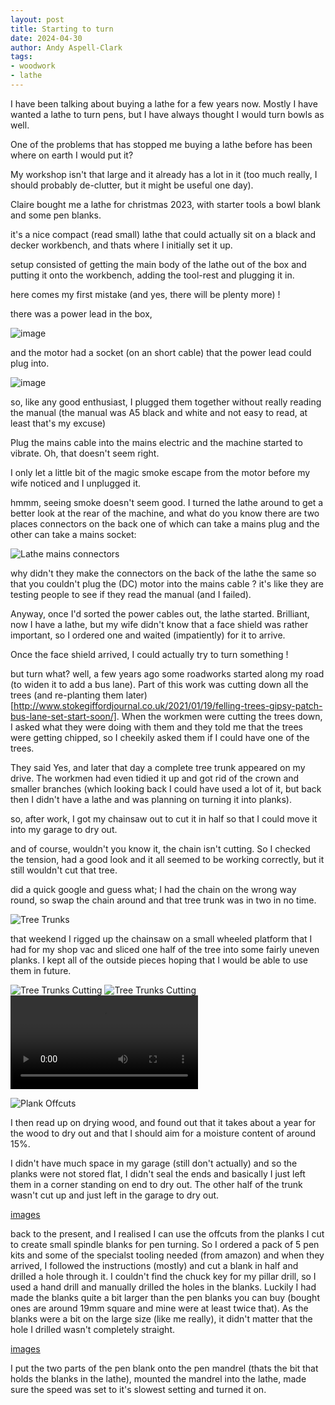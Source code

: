 ```yaml
---
layout: post
title: Starting to turn
date: 2024-04-30
author: Andy Aspell-Clark
tags:
- woodwork
- lathe
---
```


I have been talking about buying a lathe for a few years now. Mostly I have wanted a lathe to turn pens, but I have always thought I would turn bowls as well.

One of the problems that has stopped me buying a lathe before has been where on earth I would put it?

My workshop isn't that large and it already has a lot in it (too much really, I should probably de-clutter, but it might be useful one day).

Claire bought me a lathe for christmas 2023, with starter tools a bowl blank and some pen blanks.

it's a nice compact (read small) lathe that could actually sit on a black and decker workbench, and thats where I initially set it up.

setup consisted of getting the main body of the lathe out of the box and putting it onto the workbench, adding the tool-rest and plugging it in.

here comes my first mistake (and yes, there will be plenty more) !

there was a power lead in the box,

![image](../assets/images/2023-22-20-starting-to-turn/power-lead-plug.png)

and the motor had a socket (on an short cable) that the power lead could plug into.

![image](../assets/images/2023-22-20-starting-to-turn/power-lead-socket.png)

so, like any good enthusiast, I plugged them together without really reading the manual (the manual was A5 black and white and not easy to read, at least that's my excuse)

Plug the mains cable into the mains electric and the machine started to vibrate. Oh, that doesn't seem right.

I only let a little bit of the magic smoke escape from the motor before my wife noticed and I unplugged it.

hmmm, seeing smoke doesn't seem good. I turned the lathe around to get a better look at the rear of the machine, and what do you know there are two places connectors on the back one of which can take a mains plug and the other can take a mains socket:

![Lathe mains connectors](../assets/images/2023-22-20-starting-to-turn/lathe-mains-connectors.png)

why didn't they make the connectors on the back of the lathe the same so that you couldn't plug the (DC) motor into the mains cable ? it's like they are testing people to see if they read the manual (and I failed).

Anyway, once I'd sorted the power cables out, the lathe started. Brilliant, now I have a lathe, but my wife didn't know that a face shield was rather important, so I ordered one and waited (impatiently) for it to arrive.

Once the face shield arrived, I could actually try to turn something !

but turn what?
well, a few years ago some roadworks started along my road (to widen it to add a bus lane). Part of this work was cutting down all the trees (and re-planting them later) [http://www.stokegiffordjournal.co.uk/2021/01/19/felling-trees-gipsy-patch-bus-lane-set-start-soon/].
When the workmen were cutting the trees down, I asked what they were doing with them and they told me that the trees were getting chipped, so I cheekily asked them if I could have one of the trees.

They said Yes, and later that day a complete tree trunk appeared on my drive. The workmen had even tidied it up and got rid of the crown and smaller branches (which looking back I could have used a lot of it, but back then I didn't have a lathe and was planning on turning it into planks).

so, after work, I got my chainsaw out to cut it in half so that I could move it into my garage to dry out.

and of course, wouldn't you know it, the chain isn't cutting. So I checked the tension, had a good look and it all seemed to be working correctly, but it still wouldn't cut that tree.

did a quick google and guess what; I had the chain on the wrong way round, so swap the chain around and that tree trunk was in two in no time.

![Tree Trunks](../assets/images/2023-22-20-starting-to-turn/gpl_tree_trunks.jpg)

that weekend I rigged up the chainsaw on a small wheeled platform that I had for my shop vac and sliced one half of the tree into some fairly uneven planks. I kept all of the outside pieces hoping that I would be able to use them in future.

![Tree Trunks Cutting](../assets/images/2023-22-20-starting-to-turn/gpl_tree_trunks_cutting.jpg)
![Tree Trunks Cutting](../assets/images/2023-22-20-starting-to-turn/gpl_tree_trunks_cutting-2.jpg)
![Tree Trunks Cutting video](../assets/images/2023-22-20-starting-to-turn/gpl_tree_trunks_cutting_vid1.mp4)

![Plank Offcuts](../assets/images/2023-22-20-starting-to-turn/plank-side-offcuts.jpg)

I then read up on drying wood, and found out that it takes about a year for the wood to dry out and that I should aim for a moisture content of around 15%.

I didn't have much space in my garage (still don't actually) and so the planks were not stored flat, I didn't seal the ends and basically I just left them in a corner standing on end to dry out. The other half of the trunk wasn't cut up and just left in the garage to dry out.

[images]()

back to the present, and I realised I can use the offcuts from the planks I cut to create small spindle blanks for pen turning. So I ordered a pack of 5 pen kits and some of the specialst tooling needed (from amazon) and when they arrived, I followed the instructions (mostly) and cut a blank in half and drilled a hole through it. I couldn't find the chuck key for my pillar drill, so I used a hand drill and manually drilled the holes in the blanks. Luckily I had made the blanks quite a bit larger than the pen blanks you can buy (bought ones are around 19mm square and mine were at least twice that). As the blanks were a bit on the large size (like me really), it didn't matter that the hole I drilled wasn't completely straight.

[images]()

I put the two parts of the pen blank onto the pen mandrel (thats the bit that holds the blanks in the lathe), mounted the mandrel into the lathe, made sure the speed was set to it's slowest setting and turned it on.
